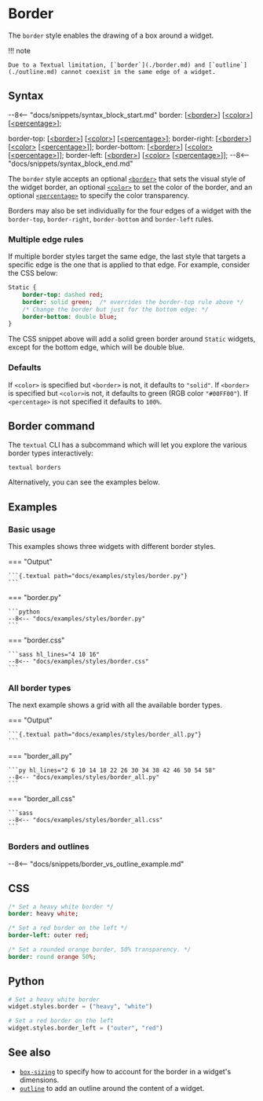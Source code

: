# Border

The `border` style enables the drawing of a box around a widget.

!!! note

    Due to a Textual limitation, [`border`](./border.md) and [`outline`](./outline.md) cannot coexist in the same edge of a widget.

## Syntax

--8<-- "docs/snippets/syntax_block_start.md"
border: [<a href="../../css_types/border">&lt;border&gt;</a>] [<a href="../../css_types/color">&lt;color&gt;</a>] [<a href="../../css_types/percentage">&lt;percentage&gt;</a>];

border-top: [<a href="../../css_types/border">&lt;border&gt;</a>] [<a href="../../css_types/color">&lt;color&gt;</a>] [<a href="../../css_types/percentage">&lt;percentage&gt;</a>];
border-right: [<a href="../../css_types/border">&lt;border&gt;</a>] [<a href="../../css_types/color">&lt;color&gt;</a> [<a href="../../css_types/percentage">&lt;percentage&gt;</a>]];
border-bottom: [<a href="../../css_types/border">&lt;border&gt;</a>] [<a href="../../css_types/color">&lt;color&gt;</a> [<a href="../../css_types/percentage">&lt;percentage&gt;</a>]];
border-left: [<a href="../../css_types/border">&lt;border&gt;</a>] [<a href="../../css_types/color">&lt;color&gt;</a> [<a href="../../css_types/percentage">&lt;percentage&gt;</a>]];
--8<-- "docs/snippets/syntax_block_end.md"

The `border` style accepts an optional [`<border>`](../../css_types/border) that sets the visual style of the widget border, an optional [`<color>`](../../css_types/color) to set the color of the border, and an optional [`<percentage>`](../../css_types/percentage) to specify the color transparency.

Borders may also be set individually for the four edges of a widget with the `border-top`, `border-right`, `border-bottom` and `border-left` rules.

### Multiple edge rules

If multiple border styles target the same edge, the last style that targets a specific edge is the one that is applied to that edge.
For example, consider the CSS below:

```sass
Static {
    border-top: dashed red;
    border: solid green;  /* overrides the border-top rule above */
    /* Change the border but just for the bottom edge: */
    border-bottom: double blue;
}
```

The CSS snippet above will add a solid green border around `Static` widgets, except for the bottom edge, which will be double blue.

### Defaults

If `<color>` is specified but `<border>` is not, it defaults to `"solid"`.
If `<border>` is specified but `<color>`is not, it defaults to green (RGB color `"#00FF00"`).
If `<percentage>` is not specified it defaults to `100%`.

## Border command

The `textual` CLI has a subcommand which will let you explore the various border types interactively:

```
textual borders
```

Alternatively, you can see the examples below.

## Examples

### Basic usage

This examples shows three widgets with different border styles.

=== "Output"

    ```{.textual path="docs/examples/styles/border.py"}
    ```

=== "border.py"

    ```python
    --8<-- "docs/examples/styles/border.py"
    ```

=== "border.css"

    ```sass hl_lines="4 10 16"
    --8<-- "docs/examples/styles/border.css"
    ```

### All border types

The next example shows a grid with all the available border types.

=== "Output"

    ```{.textual path="docs/examples/styles/border_all.py"}
    ```

=== "border_all.py"

    ```py hl_lines="2 6 10 14 18 22 26 30 34 38 42 46 50 54 58"
    --8<-- "docs/examples/styles/border_all.py"
    ```

=== "border_all.css"

    ```sass
    --8<-- "docs/examples/styles/border_all.css"
    ```

### Borders and outlines

--8<-- "docs/snippets/border_vs_outline_example.md"

## CSS

```sass
/* Set a heavy white border */
border: heavy white;

/* Set a red border on the left */
border-left: outer red;

/* Set a rounded orange border, 50% transparency. */
border: round orange 50%;
```

## Python

```python
# Set a heavy white border
widget.styles.border = ("heavy", "white")

# Set a red border on the left
widget.styles.border_left = ("outer", "red")
```

## See also

 - [`box-sizing`](./box_sizing.md) to specify how to account for the border in a widget's dimensions.
 - [`outline`](./outline.md) to add an outline around the content of a widget.
